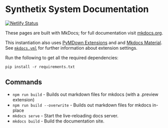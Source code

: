 # Synthetix System Documentation

[![Netlify Status](https://api.netlify.com/api/v1/badges/355e519f-2ca3-43c5-9b02-0ba8e724a62e/deploy-status)](https://app.netlify.com/sites/snxdocs/deploys)

These pages are built with MkDocs; for full documentation visit [mkdocs.org](https://mkdocs.org).

This instantiation also uses [PyMDown Extensions](https://github.com/facelessuser/pymdown-extensions/) and and [Mkdocs Material](https://github.com/squidfunk/mkdocs-material).
See [`mkdocs.yml`](../mkdocs.yml) for further information about extension settings.

Run the following to get all the required dependencies:

`pip install -r requirements.txt`

## Commands

- `npm run build` - Builds out markdown files for mkdocs (with a .preview extension)
- `npm run build --overwrite` - Builds out markdown files for mkdocs in-place
- `mkdocs serve` - Start the live-reloading docs server.
- `mkdocs build` - Build the documentation site.
